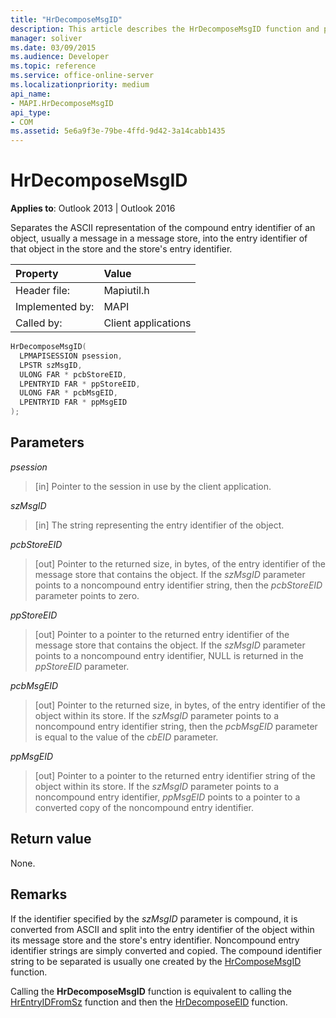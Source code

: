 ```yaml
---
title: "HrDecomposeMsgID"
description: This article describes the HrDecomposeMsgID function and provides syntax, parameters, and return value.
manager: soliver
ms.date: 03/09/2015
ms.audience: Developer
ms.topic: reference
ms.service: office-online-server
ms.localizationpriority: medium
api_name:
- MAPI.HrDecomposeMsgID
api_type:
- COM
ms.assetid: 5e6a9f3e-79be-4ffd-9d42-3a14cabb1435
---
```


# HrDecomposeMsgID

**Applies to**: Outlook 2013 | Outlook 2016

Separates the ASCII representation of the compound entry identifier of an object, usually a message in a message store, into the entry identifier of that object in the store and the store's entry identifier.

|Property |Value |
|:-----|:-----|
|Header file:  <br/> |Mapiutil.h  <br/> |
|Implemented by:  <br/> |MAPI  <br/> |
|Called by:  <br/> |Client applications  <br/> |

```cpp
HrDecomposeMsgID(
  LPMAPISESSION psession,
  LPSTR szMsgID,
  ULONG FAR * pcbStoreEID,
  LPENTRYID FAR * ppStoreEID,
  ULONG FAR * pcbMsgEID,
  LPENTRYID FAR * ppMsgEID
);
```

## Parameters

 _psession_

> [in] Pointer to the session in use by the client application.

 _szMsgID_

> [in] The string representing the entry identifier of the object.

 _pcbStoreEID_

> [out] Pointer to the returned size, in bytes, of the entry identifier of the message store that contains the object. If the _szMsgID_ parameter points to a noncompound entry identifier string, then the _pcbStoreEID_ parameter points to zero.

 _ppStoreEID_

> [out] Pointer to a pointer to the returned entry identifier of the message store that contains the object. If the _szMsgID_ parameter points to a noncompound entry identifier, NULL is returned in the _ppStoreEID_ parameter.

 _pcbMsgEID_

> [out] Pointer to the returned size, in bytes, of the entry identifier of the object within its store. If the _szMsgID_ parameter points to a noncompound entry identifier string, then the  _pcbMsgEID_ parameter is equal to the value of the _cbEID_ parameter.

 _ppMsgEID_

> [out] Pointer to a pointer to the returned entry identifier string of the object within its store. If the _szMsgID_ parameter points to a noncompound entry identifier, _ppMsgEID_ points to a pointer to a converted copy of the noncompound entry identifier.

## Return value

None.

## Remarks

If the identifier specified by the _szMsgID_ parameter is compound, it is converted from ASCII and split into the entry identifier of the object within its message store and the store's entry identifier. Noncompound entry identifier strings are simply converted and copied. The compound identifier string to be separated is usually one created by the [HrComposeMsgID](hrcomposemsgid.md) function.

Calling the **HrDecomposeMsgID** function is equivalent to calling the [HrEntryIDFromSz](hrentryidfromsz.md) function and then the [HrDecomposeEID](hrdecomposeeid.md) function.
